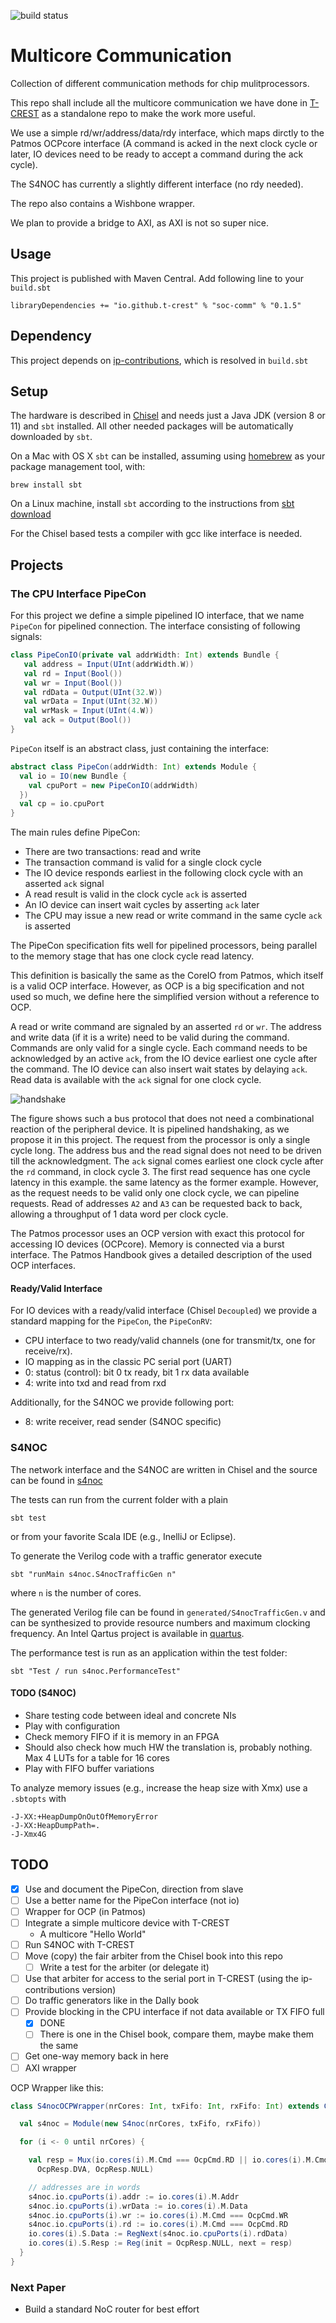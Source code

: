 ![build status](https://github.com/t-crest/soc-comm/actions/workflows/scala.yml/badge.svg)

# Multicore Communication

Collection of different communication methods for chip mulitprocessors.

This repo shall include all the multicore communication we have done in
[T-CREST](https://github.com/t-crest) as a standalone repo to make the
work more useful.

We use a simple rd/wr/address/data/rdy interface, which maps
dirctly to the Patmos OCPcore interface (A command is acked in the next
clock cycle or later, IO devices need to be ready to accept a command
during the ack cycle).

The S4NOC has currently a slightly different interface (no rdy needed).

The repo also contains a Wishbone wrapper.

We plan to  provide a bridge to AXI, as AXI is not so super nice.

## Usage

This project is published with Maven Central. Add following line to your ```build.sbt```

```
libraryDependencies += "io.github.t-crest" % "soc-comm" % "0.1.5"
```
## Dependency

This project depends on [ip-contributions](https://github.com/freechipsproject/ip-contributions),
which is resolved in ```build.sbt``` 

## Setup

The hardware is described in [Chisel](https://chisel.eecs.berkeley.edu/)
and needs just a Java JDK (version 8 or 11) and `sbt` installed. All other needed packages
will be automatically downloaded by `sbt`.


On a Mac with OS X `sbt` can be installed, assuming using [homebrew](http://brew.sh/)
as your package management tool, with:
```
brew install sbt
```

On a Linux machine, install `sbt` according to the instructions from [sbt download](https://www.scala-sbt.org/download.html)

For the Chisel based tests a compiler with gcc like interface is needed.

## Projects

### The CPU Interface PipeCon

For this project we define a simple pipelined IO interface, that we
name `PipeCon` for pipelined connection.
The interface consisting of following signals:

```scala
class PipeConIO(private val addrWidth: Int) extends Bundle {
   val address = Input(UInt(addrWidth.W))
   val rd = Input(Bool())
   val wr = Input(Bool())
   val rdData = Output(UInt(32.W))
   val wrData = Input(UInt(32.W))
   val wrMask = Input(UInt(4.W))
   val ack = Output(Bool())
}
```

```PipeCon``` itself is an abstract class, just containing  the interface:

```scala
abstract class PipeCon(addrWidth: Int) extends Module {
  val io = IO(new Bundle {
    val cpuPort = new PipeConIO(addrWidth)
  })
  val cp = io.cpuPort
}
```

The main rules define PipeCon:

 * There are two transactions: read and write
 * The transaction command is valid for a single clock cycle
 * The IO device responds earliest in the following clock cycle with an asserted `ack` signal
 * A read result is valid in the clock cycle `ack` is asserted
 * An IO device can insert wait cycles by asserting `ack` later
 * The CPU may issue a new read or write command in the same cycle `ack` is asserted

The PipeCon specification fits well for pipelined processors,
being parallel to the memory stage that has one clock cycle read
latency.

This definition is basically the same as the CoreIO from Patmos,
which itself is a valid OCP interface. However, as OCP is a big specification
and not used so much, we define here the simplified version without
a reference to OCP.

A read or write command are signaled by an asserted ```rd``` or ```wr```.
The address and write data (if it is a write) need to be valid during
the command. Commands are only valid for a single cycle.
Each command needs to be acknowledged by an active ```ack```,
from the IO device earliest one cycle after the command.
The IO device can also insert wait
states by delaying ```ack```. Read data is available with the ```ack```
signal for one clock cycle.

![handshake](handshake.svg)

The figure shows such a bus protocol that does not need
a combinational reaction of the peripheral device.
It is pipelined handshaking, as we propose it in this project.
The request from the processor  is only a single cycle long.
The address bus and the read signal does not need to be driven
till the acknowledgment. The ```ack``` signal comes earliest
one clock cycle after the ```rd``` command, in clock cycle 3.
The first read sequence has one cycle latency in this example.
the same latency as the former example.
However, as the request needs to be valid only one clock cycle,
we can pipeline requests.
Read of addresses ```A2``` and ```A3``` can be requested back to back,
allowing a throughput of 1 data word per clock cycle.

The Patmos processor uses an OCP version with exact this
protocol for accessing IO devices (OCPcore). Memory is connected via a burst interface.
The Patmos Handbook gives a detailed description of the
used OCP interfaces.

#### Ready/Valid Interface

For IO devices with a ready/valid interface (Chisel ```Decoupled```) we
provide a standard mapping for the ```PipeCon```, the ```PipeConRV```:

 * CPU interface to two ready/valid channels (one for transmit/tx, one for receive/rx).
 * IO mapping as in the classic PC serial port (UART)
 * 0: status (control): bit 0 tx ready, bit 1 rx data available
 * 4: write into txd and read from rxd

Additionally, for the S4NOC we provide following port:

 * 8: write receiver, read sender (S4NOC specific)



### S4NOC

The network interface and the S4NOC are written in Chisel and the
source can be found in [s4noc](src/main/scala/s4noc)

The tests can run from the current folder with a plain

```
sbt test
```


or from your favorite Scala IDE (e.g., InelliJ or Eclipse).

To generate the Verilog code with a traffic generator execute

```
sbt "runMain s4noc.S4nocTrafficGen n"
```

where `n` is the number of cores.

The generated Verilog file can be found in ```generated/S4nocTrafficGen.v```
and can be synthesized to provide resource numbers and maximum
clocking frequency. An Intel Qartus project is available in [quartus](quartus).

The performance test is run as an application within the test folder:

```
sbt "Test / run s4noc.PerformanceTest"
```

#### TODO (S4NOC)

 * Share testing code between ideal and concrete NIs
 * Play with configuration
 * Check memory FIFO if it is memory in an FPGA
 * Should also check how much HW the translation is, probably nothing. Max 4 LUTs for a table for 16 cores
 * Play with FIFO buffer variations

To analyze memory issues (e.g., increase the heap size with Xmx) use a ```.sbtopts``` with
```
-J-XX:+HeapDumpOnOutOfMemoryError
-J-XX:HeapDumpPath=.
-J-Xmx4G
```

## TODO

 * [x] Use and document the PipeCon, direction from slave
 * [ ] Use a better name for the PipeCon interface (not io)
 * [ ] Wrapper for OCP (in Patmos)
 * [ ] Integrate a simple multicore device with T-CREST
   * A multicore "Hello World"
 * [ ] Run S4NOC with T-CREST
 * [ ] Move (copy) the fair arbiter from the Chisel book into this repo
   * [ ] Write a test for the arbiter (or delegate it)
 * [ ] Use that arbiter for access to the serial port in T-CREST (using the ip-contributions version)
 * [ ] Do traffic generators like in the Dally book
 * [ ] Provide blocking in the CPU interface if not data available or TX FIFO full
   * [x] DONE 
   * [ ] There is one in the Chisel book, compare them, maybe make them the same
 * [ ] Get one-way memory back in here
 * [ ] AXI wrapper

OCP Wrapper like this:

```scala
class S4nocOCPWrapper(nrCores: Int, txFifo: Int, rxFifo: Int) extends CmpDevice(nrCores) {

  val s4noc = Module(new S4noc(nrCores, txFifo, rxFifo))

  for (i <- 0 until nrCores) {

    val resp = Mux(io.cores(i).M.Cmd === OcpCmd.RD || io.cores(i).M.Cmd === OcpCmd.WR,
      OcpResp.DVA, OcpResp.NULL)

    // addresses are in words
    s4noc.io.cpuPorts(i).addr := io.cores(i).M.Addr
    s4noc.io.cpuPorts(i).wrData := io.cores(i).M.Data
    s4noc.io.cpuPorts(i).wr := io.cores(i).M.Cmd === OcpCmd.WR
    s4noc.io.cpuPorts(i).rd := io.cores(i).M.Cmd === OcpCmd.RD
    io.cores(i).S.Data := RegNext(s4noc.io.cpuPorts(i).rdData)
    io.cores(i).S.Resp := Reg(init = OcpResp.NULL, next = resp)
  }
}
```

### Next Paper

 * Build a standard NoC router for best effort
